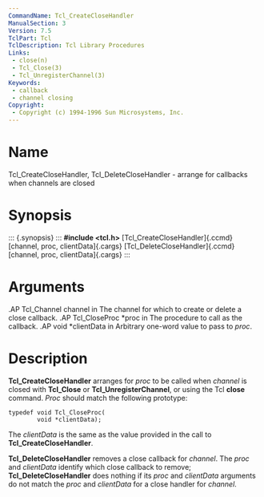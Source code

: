 ```yaml
---
CommandName: Tcl_CreateCloseHandler
ManualSection: 3
Version: 7.5
TclPart: Tcl
TclDescription: Tcl Library Procedures
Links:
 - close(n)
 - Tcl_Close(3)
 - Tcl_UnregisterChannel(3)
Keywords:
 - callback
 - channel closing
Copyright:
 - Copyright (c) 1994-1996 Sun Microsystems, Inc.
---
```


# Name

Tcl_CreateCloseHandler, Tcl_DeleteCloseHandler - arrange for callbacks when channels are closed

# Synopsis

::: {.synopsis} :::
**#include <tcl.h>**
[Tcl_CreateCloseHandler]{.ccmd}[channel, proc, clientData]{.cargs}
[Tcl_DeleteCloseHandler]{.ccmd}[channel, proc, clientData]{.cargs}
:::

# Arguments

.AP Tcl_Channel channel in The channel for which to create or delete a close callback. .AP Tcl_CloseProc *proc in The procedure to call as the callback. .AP void *clientData in Arbitrary one-word value to pass to *proc*.

# Description

**Tcl_CreateCloseHandler** arranges for *proc* to be called when *channel* is closed with **Tcl_Close** or **Tcl_UnregisterChannel**, or using the Tcl **close** command. *Proc* should match the following prototype:

```
typedef void Tcl_CloseProc(
        void *clientData);
```

The *clientData* is the same as the value provided in the call to **Tcl_CreateCloseHandler**.

**Tcl_DeleteCloseHandler** removes a close callback for *channel*. The *proc* and *clientData* identify which close callback to remove; **Tcl_DeleteCloseHandler** does nothing if its *proc* and *clientData* arguments do not match the *proc* and *clientData* for a  close handler for *channel*.

